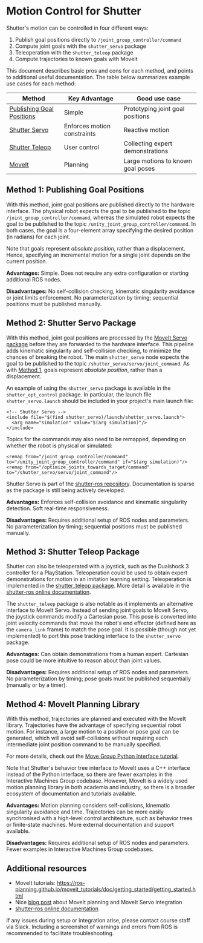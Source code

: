 # Motion Control for Shutter

Shutter's motion can be controlled in four different ways:
1. Publish goal positions directly to `/joint_group_controller/command`
2. Compute joint goals with the `shutter_servo` package
3. Teleoperation with the `shutter_teleop` package
4. Compute trajectories to known goals with MoveIt

This document describes basic pros and cons for each method, and points to additional useful documentation.
The table below summarizes example use cases for each method:

| Method | Key Advantage | Good use case |
|--|--|--|
| [Publishing Goal Positions](#method-1-publishing-goal-positions) | Simple | Prototyping joint goal positions |
| [Shutter Servo](#method-2-shutter-servo-package) | Enforces motion constraints | Reactive motion |
| [Shutter Teleop](#method-3-shutter-teleop-package) | User control | Collecting expert demonstrations |
| [MoveIt](#method-4-moveit-planning-library) | Planning | Large motions to known goal poses |

## Method 1: Publishing Goal Positions

With this method, joint goal positions are published directly to the hardware interface.
The physical robot expects the goal to be published to the topic `/joint_group_controller/command`, whereas the simulated robot expects the goal to be published to the topic `/unity_joint_group_controller/command`.
In both cases, the goal is a four-element array specifying the desired position (in radians) for each joint.

Note that goals represent *absolute position*, rather than a displacement.
Hence, specifying an incremental motion for a single joint depends on the current position.

**Advantages:** Simple. Does not require any extra configuration or starting additional ROS nodes. 

**Disadvantages:** No self-collision checking, kinematic singularity avoidance or joint limits enforcement. No parameterization by timing; sequential positions must be published manually.


## Method 2: Shutter Servo Package

With this method, joint goal positions are processed by the [MoveIt Servo package](https://github.com/yale-img/moveit/tree/master/moveit_ros/moveit_servo) before they are forwarded to the hardware interface.
This pipeline adds kinematic singularity and self-collision checking, to minimize the chances of breaking the robot.
The main `shutter_servo` node expects the goal to be published to the topic `/shutter_servo/servo/joint_command`.
As with [Method 1](#method-1-publishing-goal-positions), goals represent *absolute position*, rather than a displacement.

An example of using the `shutter_servo` package is available in the `shutter_opt_control` package.
In particular, the launch file `shutter_servo.launch` should be included in your project's main launch file:

```
<!-- Shutter Servo -->
<include file="$(find shutter_servo)/launch/shutter_servo.launch">
  <arg name="simulation" value="$(arg simulation)"/>
</include>
```

Topics for the commands may also need to be remapped, depending on whether the robot is physical or simulated:

```
<remap from="/joint_group_controller/command" to="/unity_joint_group_controller/command" if="$(arg simulation)"/>
<remap from="/optimize_joints_towards_target/command" to="/shutter_servo/servo/joint_command"/>
```

Shutter Servo is part of the [shutter-ros repository](https://gitlab.com/interactive-machines/shutter/shutter-ros/-/tree/master/shutter_servo).
Documentation is sparse as the package is still being actively developed.

**Advantages:** Enforces self-collision avoidance and kinematic singularity detection. Soft real-time responsiveness.

**Disadvantages:** Requires additional setup of ROS nodes and parameters. No parameterization by timing; sequential positions must be published manually.


## Method 3: Shutter Teleop Package

Shutter can also be teleoperated with a joystick, such as the Dualshock 3 controller for a PlayStation.
Teleoperation could be used to obtain expert demonstrations for motion in an imitation learning setting.
Teleoperation is implemented in the [shutter_teleop package](https://gitlab.com/interactive-machines/shutter/shutter-ros/-/tree/master/shutter_teleop).
More detail is available in the [shutter-ros online documentation](https://shutter-ros.readthedocs.io/en/noetic_moveit/packages/shutter_teleop.html).

The `shutter_teleop` package is also notable as it implements an alternative interface to MoveIt Servo.
Instead of sending joint goals to MoveIt Servo, the joystick commands modify a Cartesian pose.
This pose is converted into joint velocity commands that move the robot's end effector (defined here as the `camera_link` frame) to match the pose goal.
It is possible (though not yet implemented) to port this pose tracking interface to the `shutter_servo` package.

**Advantages:** Can obtain demonstrations from a human expert. Cartesian pose could be more intuitive to reason about than joint values.

**Disadvantages:** Requires additional setup of ROS nodes and parameters. No parameterization by timing; pose goals must be published sequentially (manually or by a timer).


## Method 4: MoveIt Planning Library

With this method, trajectories are planned and executed with the MoveIt library.
Trajectories have the advantage of specifying sequential robot motion.
For instance, a large motion to a position or pose goal can be generated, which will avoid self-collisions without requiring each intermediate joint position command to be manually specified.

For more details, check out the [Move Group Python Interface tutorial](https://ros-planning.github.io/moveit_tutorials/doc/move_group_python_interface/move_group_python_interface_tutorial.html).

Note that Shutter's behavior tree interface to MoveIt uses a C++ interface instead of the Python interface, so there are fewer examples in the Interactive Machines Group codebase.
However, MoveIt is a widely used motion planning library in both academia and industry, so there is a broader ecosystem of documentation and tutorials available.

**Advantages:** Motion planning considers self-collisions, kinematic singularity avoidance and time. Trajectories can be more easily synchronised with a high-level control architecture, such as behavior trees or finite-state machines. More external documentation and support available.

**Disadvantages:** Requires additional setup of ROS nodes and parameters. Fewer examples in Interactive Machines Group codebases.


## Additional resources

+ MoveIt tutorials: https://ros-planning.github.io/moveit_tutorials/doc/getting_started/getting_started.html
+ Nice [blog post](https://picknik.ai/visual%20servoing/moveit%20servo/2021/01/21/fast-visual-servoing-with-moveit.html) about MoveIt planning and MoveIt Servo integration
+ [shutter-ros online documentation](https://shutter-ros.readthedocs.io/en/latest/)

If any issues during setup or integration arise, please contact course staff via Slack.
Including a screenshot of warnings and errors from ROS is recommended to facilitate troubleshooting.